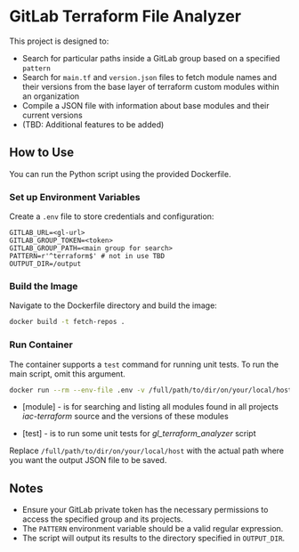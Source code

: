 # GitLab Terraform File Analyzer

This project is designed to:
- Search for particular paths inside a GitLab group based on a specified `pattern`
- Search for `main.tf` and `version.json` files to fetch module names and their versions from the base layer of terraform custom modules within an organization
- Compile a JSON file with information about base modules and their current versions
- (TBD: Additional features to be added)

## How to Use

You can run the Python script using the provided Dockerfile.

### Set up Environment Variables

Create a `.env` file to store credentials and configuration:

```
GITLAB_URL=<gl-url>
GITLAB_GROUP_TOKEN=<token>
GITLAB_GROUP_PATH=<main group for search>
PATTERN=r'^terraform$' # not in use TBD
OUTPUT_DIR=/output
```

### Build the Image

Navigate to the Dockerfile directory and build the image:

```bash
docker build -t fetch-repos .
```

### Run Container

The container supports a `test` command for running unit tests. To run the main script, omit this argument.

```bash
docker run --rm --env-file .env -v /full/path/to/dir/on/your/local/host:/output fetch-repos:latest [test/module]
```
- [module] - is for searching and listing all modules found in all projects *iac-terraform* source and the versions of these modules

- [test] - is to run some unit tests for *gl_terraform_analyzer* script

Replace `/full/path/to/dir/on/your/local/host` with the actual path where you want the output JSON file to be saved.

## Notes

- Ensure your GitLab private token has the necessary permissions to access the specified group and its projects.
- The `PATTERN` environment variable should be a valid regular expression.
- The script will output its results to the directory specified in `OUTPUT_DIR`.